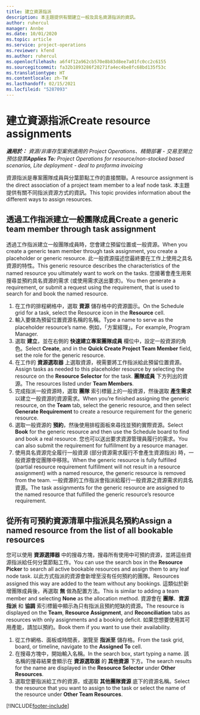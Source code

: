 ```yaml
---
title: 建立資源指派
description: 本主題提供有關建立一般及具名資源指派的資訊。
author: ruhercul
manager: Annbe
ms.date: 10/01/2020
ms.topic: article
ms.service: project-operations
ms.reviewer: kfend
ms.author: ruhercul
ms.openlocfilehash: a6f4f12a962cb570e8b83d8ee7a01fc0cc2c6155
ms.sourcegitcommit: fa32b1893286f20271fa4ec4be8fc68bd135f53c
ms.translationtype: HT
ms.contentlocale: zh-TW
ms.lasthandoff: 02/15/2021
ms.locfileid: "5287093"
---
```

# <a name="create-resource-assignments"></a><span data-ttu-id="7886c-103">建立資源指派</span><span class="sxs-lookup"><span data-stu-id="7886c-103">Create resource assignments</span></span>

<span data-ttu-id="7886c-104">_**適用於：** 資源/非庫存型案例適用的 Project Operations、精簡部署 - 交易至開立預估發票_</span><span class="sxs-lookup"><span data-stu-id="7886c-104">_**Applies To:** Project Operations for resource/non-stocked based scenarios, Lite deployment - deal to proforma invoicing_</span></span>


<span data-ttu-id="7886c-105">資源指派是專案團隊成員與分葉節點工作的直接關聯。</span><span class="sxs-lookup"><span data-stu-id="7886c-105">A resource assignment is the direct association of a project team member to a leaf node task.</span></span> <span data-ttu-id="7886c-106">本主題提供有關不同指派資源方式的資訊。</span><span class="sxs-lookup"><span data-stu-id="7886c-106">This topic provides information about the different ways to assign resources.</span></span>

## <a name="create-a-generic-team-member-through-task-assignment"></a><span data-ttu-id="7886c-107">透過工作指派建立一般團隊成員</span><span class="sxs-lookup"><span data-stu-id="7886c-107">Create a generic team member through task assignment</span></span>


<span data-ttu-id="7886c-108">透過工作指派建立一般團隊成員時，您會建立預留位置或一般資源。</span><span class="sxs-lookup"><span data-stu-id="7886c-108">When you create a generic team member through task assignment, you create a placeholder or generic resource.</span></span> <span data-ttu-id="7886c-109">此一般資源描述您最終要在工作上使用之具名資源的特性。</span><span class="sxs-lookup"><span data-stu-id="7886c-109">This generic resource describes the characteristics of the named resource you ultimately want to work on the tasks.</span></span> <span data-ttu-id="7886c-110">您接著會產生用來搜尋並預約具名資源的需求 (或使用需求送出要求)。</span><span class="sxs-lookup"><span data-stu-id="7886c-110">You then generate a requirement, or submit a request using the requirement, that is used to search for and book the named resource.</span></span>

1. <span data-ttu-id="7886c-111">在工作的排程網格中，選取 **資源** 儲存格中的資源圖示。</span><span class="sxs-lookup"><span data-stu-id="7886c-111">On the Schedule grid for a task, select the Resource icon in the **Resource** cell.</span></span>
2. <span data-ttu-id="7886c-112">輸入要做為預留位置資源名稱的名稱。</span><span class="sxs-lookup"><span data-stu-id="7886c-112">Type a name to serve as the placeholder resource’s name.</span></span> <span data-ttu-id="7886c-113">例如，「方案經理」。</span><span class="sxs-lookup"><span data-stu-id="7886c-113">For example, Program Manager.</span></span>
3. <span data-ttu-id="7886c-114">選取 **建立**，並在右側的 **快速建立專案團隊成員** 欄位中，設定一般資源的角色。</span><span class="sxs-lookup"><span data-stu-id="7886c-114">Select **Create**, and in the **Quick Create Project Team Member** field, set the role for the generic resource.</span></span>
4. <span data-ttu-id="7886c-115">在工作的 **資源選取器** 上選取資源，視需要將工作指派給此預留位置資源。</span><span class="sxs-lookup"><span data-stu-id="7886c-115">Assign tasks as needed to this placeholder resource by selecting the resource on the **Resource Selector** for the task.</span></span> <span data-ttu-id="7886c-116">**團隊成員** 下方列出的資源。</span><span class="sxs-lookup"><span data-stu-id="7886c-116">The resources listed under **Team Members**.</span></span>
5. <span data-ttu-id="7886c-117">完成指派一般資源時，選取 **團隊** 索引標籤上的一般資源，然後選取 **產生需求** 以建立一般資源的資源需求。</span><span class="sxs-lookup"><span data-stu-id="7886c-117">When you’re finished assigning the generic resource, on the **Team** tab, select the generic resource, and then select **Generate Requirement** to create a resource requirement for the generic resource.</span></span>
6. <span data-ttu-id="7886c-118">選取一般資源的 **預約**，然後使用排程面板來尋找並預約實際資源。</span><span class="sxs-lookup"><span data-stu-id="7886c-118">Select **Book** for the generic resource and then use the Schedule board to find and book a real resource.</span></span> <span data-ttu-id="7886c-119">您也可以送出要求資源管理員履行的需求。</span><span class="sxs-lookup"><span data-stu-id="7886c-119">You can also submit the requirement for fulfillment by a resource manager.</span></span>
7. <span data-ttu-id="7886c-120">使用具名資源完全履行一般資源 (部分資源需求履行不會產生資源指派) 時，一般資源會從團隊中移除。</span><span class="sxs-lookup"><span data-stu-id="7886c-120">When the generic resource is fully fulfilled (partial resource requirement fulfillment will not result in a resource assignment) with a named resource, the generic resource is removed from the team.</span></span> <span data-ttu-id="7886c-121">一般資源的工作指派會指派給履行一般資源之資源需求的具名資源。</span><span class="sxs-lookup"><span data-stu-id="7886c-121">The task assignments for the generic resource are assigned to the named resource that fulfilled the generic resource’s resource requirement.</span></span>

## <a name="assign-a-named-resource-from-the-list-of-all-bookable-resources"></a><span data-ttu-id="7886c-122">從所有可預約資源清單中指派具名預約</span><span class="sxs-lookup"><span data-stu-id="7886c-122">Assign a named resource from the list of all bookable resources</span></span>

<span data-ttu-id="7886c-123">您可以使用 **資源選擇器** 中的搜尋方塊，搜尋所有使用中可預約資源，並將這些資源指派給任何分葉節點工作。</span><span class="sxs-lookup"><span data-stu-id="7886c-123">You can use the search box in the **Resource Picker** to search all active bookable resources and assign them to any leaf node task.</span></span> <span data-ttu-id="7886c-124">以此方式指派的資源會新增至沒有任何預約的團隊。</span><span class="sxs-lookup"><span data-stu-id="7886c-124">Resources assigned this way are added to the team without any bookings.</span></span> <span data-ttu-id="7886c-125">這類似於新增團隊成員後，再選取 **無** 做為配置方法。</span><span class="sxs-lookup"><span data-stu-id="7886c-125">This is similar to adding a team member and selecting **None** as the allocation method.</span></span> <span data-ttu-id="7886c-126">資源會在 **團隊**、**資源指派** 和 **協調** 索引標籤中顯示為只有指派且預約短缺的資源。</span><span class="sxs-lookup"><span data-stu-id="7886c-126">The resource is displayed on the **Team**, **Resource Assignment**, and **Reconciliation** tabs as resources with only assignments and a booking deficit.</span></span> <span data-ttu-id="7886c-127">如果您想要使用其可用產能，請加以預約。</span><span class="sxs-lookup"><span data-stu-id="7886c-127">Book them if you want to use their availability.</span></span>

1. <span data-ttu-id="7886c-128">從工作網格、面板或時間表，瀏覽至 **指派至** 儲存格。</span><span class="sxs-lookup"><span data-stu-id="7886c-128">From the task grid, board, or timeline, navigate to the **Assigned To** cell.</span></span>
2. <span data-ttu-id="7886c-129">在搜尋方塊中，開始輸入名稱。</span><span class="sxs-lookup"><span data-stu-id="7886c-129">In the search box, start typing a name.</span></span> <span data-ttu-id="7886c-130">該名稱的搜尋結果會顯示在 **資源選取器** 的 **其他資源** 下方。</span><span class="sxs-lookup"><span data-stu-id="7886c-130">The search results for the name are displayed in the **Resource Selector** under **Other Resources**.</span></span>
3. <span data-ttu-id="7886c-131">選取您要指派給工作的資源，或選取 **其他團隊資源** 底下的資源名稱。</span><span class="sxs-lookup"><span data-stu-id="7886c-131">Select the resource that you want to assign to the task or select the name of the resource under **Other Team Resources**.</span></span>


[!INCLUDE[footer-include](../includes/footer-banner.md)]